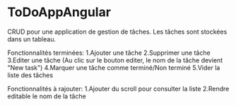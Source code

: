 # ToDoAppAngular

CRUD pour une application de gestion de tâches.
Les tâches sont stockées dans un tableau.

Fonctionnalités terminées:
1.Ajouter une tâche
2.Supprimer une tâche
3.Editer une tâche (Au clic sur le bouton editer, le nom de la tâche devient "New task")
4.Marquer une tâche comme terminé/Non terminé 
5.Vider la liste des tâches

Fonctionnalités à rajouter:
1.Ajouter du scroll pour consulter la liste
2.Rendre editable le nom de la tâche
